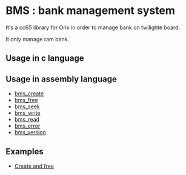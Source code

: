 # BMS : bank management system

It's a cc65 library for Orix in order to manage bank on twilighte board.

It only manage ram bank.

## Usage in c language

## Usage in assembly language

* [bms_create](bms_create.md)
* [bms_free](bms_free.md)
* [bms_seek](bms_seek.md)
* [bms_write](bms_write.md)
* [bms_read](bms_read.md)
* [bms_error](bms_error.md)
* [bms_version](bms_version.md)

## Examples

* [Create and free](example_create_free.md)

